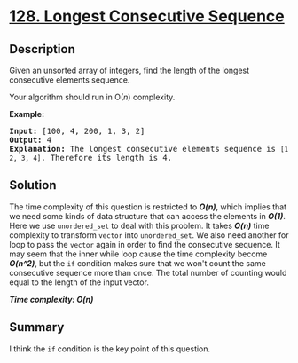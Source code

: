 # [128. Longest Consecutive Sequence](https://leetcode.com/problems/longest-consecutive-sequence/)

## Description

<div class="content__u3I1 question-content__JfgR"><div><p>Given an unsorted array of integers, find the length of the longest consecutive elements sequence.</p>

<p>Your algorithm should run in O(<em>n</em>) complexity.</p>

<p><strong>Example:</strong></p>

<pre><strong>Input:</strong>&nbsp;[100, 4, 200, 1, 3, 2]
<strong>Output:</strong> 4
<strong>Explanation:</strong> The longest consecutive elements sequence is <code>[1, 2, 3, 4]</code>. Therefore its length is 4.
</pre>
</div></div>

## Solution
The time complexity of this question is restricted to _**O(n)**_, which implies that we need some kinds of data structure that can access the elements in _**O(1)**_. Here we use `unordered_set` to deal with this problem. It takes _**O(n)**_ time complexity to transform `vector` into `unordered_set`. We also need another for loop to pass the `vector` again in order to find the consecutive sequence. It may seem that the inner while loop cause the time complexity become _**O(n^2)**_, but the `if` condition makes sure that we won't count the same consecutive sequence more than once. The total number of counting would equal to the length of the input vector.

_**Time complexity: O(n)**_

## Summary
I think the `if` condition is the key point of this question.
